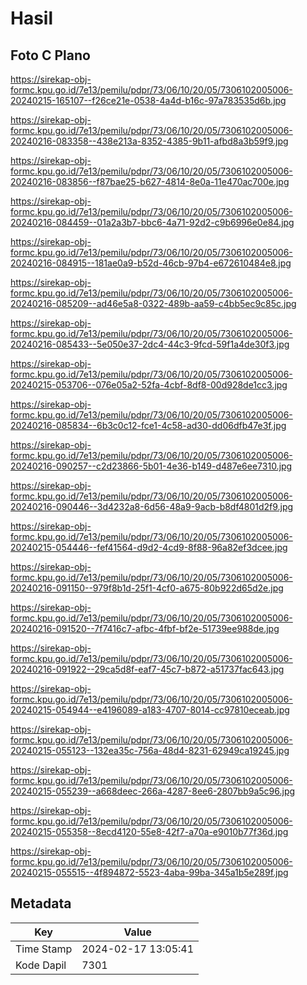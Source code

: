 # Hasil

## Foto C Plano

https://sirekap-obj-formc.kpu.go.id/7e13/pemilu/pdpr/73/06/10/20/05/7306102005006-20240215-165107--f26ce21e-0538-4a4d-b16c-97a783535d6b.jpg

https://sirekap-obj-formc.kpu.go.id/7e13/pemilu/pdpr/73/06/10/20/05/7306102005006-20240216-083358--438e213a-8352-4385-9b11-afbd8a3b59f9.jpg

https://sirekap-obj-formc.kpu.go.id/7e13/pemilu/pdpr/73/06/10/20/05/7306102005006-20240216-083856--f87bae25-b627-4814-8e0a-11e470ac700e.jpg

https://sirekap-obj-formc.kpu.go.id/7e13/pemilu/pdpr/73/06/10/20/05/7306102005006-20240216-084459--01a2a3b7-bbc6-4a71-92d2-c9b6996e0e84.jpg

https://sirekap-obj-formc.kpu.go.id/7e13/pemilu/pdpr/73/06/10/20/05/7306102005006-20240216-084915--181ae0a9-b52d-46cb-97b4-e672610484e8.jpg

https://sirekap-obj-formc.kpu.go.id/7e13/pemilu/pdpr/73/06/10/20/05/7306102005006-20240216-085209--ad46e5a8-0322-489b-aa59-c4bb5ec9c85c.jpg

https://sirekap-obj-formc.kpu.go.id/7e13/pemilu/pdpr/73/06/10/20/05/7306102005006-20240216-085433--5e050e37-2dc4-44c3-9fcd-59f1a4de30f3.jpg

https://sirekap-obj-formc.kpu.go.id/7e13/pemilu/pdpr/73/06/10/20/05/7306102005006-20240215-053706--076e05a2-52fa-4cbf-8df8-00d928de1cc3.jpg

https://sirekap-obj-formc.kpu.go.id/7e13/pemilu/pdpr/73/06/10/20/05/7306102005006-20240216-085834--6b3c0c12-fce1-4c58-ad30-dd06dfb47e3f.jpg

https://sirekap-obj-formc.kpu.go.id/7e13/pemilu/pdpr/73/06/10/20/05/7306102005006-20240216-090257--c2d23866-5b01-4e36-b149-d487e6ee7310.jpg

https://sirekap-obj-formc.kpu.go.id/7e13/pemilu/pdpr/73/06/10/20/05/7306102005006-20240216-090446--3d4232a8-6d56-48a9-9acb-b8df4801d2f9.jpg

https://sirekap-obj-formc.kpu.go.id/7e13/pemilu/pdpr/73/06/10/20/05/7306102005006-20240215-054446--fef41564-d9d2-4cd9-8f88-96a82ef3dcee.jpg

https://sirekap-obj-formc.kpu.go.id/7e13/pemilu/pdpr/73/06/10/20/05/7306102005006-20240216-091150--979f8b1d-25f1-4cf0-a675-80b922d65d2e.jpg

https://sirekap-obj-formc.kpu.go.id/7e13/pemilu/pdpr/73/06/10/20/05/7306102005006-20240216-091520--7f7416c7-afbc-4fbf-bf2e-51739ee988de.jpg

https://sirekap-obj-formc.kpu.go.id/7e13/pemilu/pdpr/73/06/10/20/05/7306102005006-20240216-091922--29ca5d8f-eaf7-45c7-b872-a51737fac643.jpg

https://sirekap-obj-formc.kpu.go.id/7e13/pemilu/pdpr/73/06/10/20/05/7306102005006-20240215-054944--e4196089-a183-4707-8014-cc97810eceab.jpg

https://sirekap-obj-formc.kpu.go.id/7e13/pemilu/pdpr/73/06/10/20/05/7306102005006-20240215-055123--132ea35c-756a-48d4-8231-62949ca19245.jpg

https://sirekap-obj-formc.kpu.go.id/7e13/pemilu/pdpr/73/06/10/20/05/7306102005006-20240215-055239--a668deec-266a-4287-8ee6-2807bb9a5c96.jpg

https://sirekap-obj-formc.kpu.go.id/7e13/pemilu/pdpr/73/06/10/20/05/7306102005006-20240215-055358--8ecd4120-55e8-42f7-a70a-e9010b77f36d.jpg

https://sirekap-obj-formc.kpu.go.id/7e13/pemilu/pdpr/73/06/10/20/05/7306102005006-20240215-055515--4f894872-5523-4aba-99ba-345a1b5e289f.jpg


## Metadata

| Key        | Value               |
| ---------- | ------------------- |
| Time Stamp | 2024-02-17 13:05:41 |
| Kode Dapil | 7301                |



